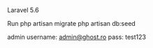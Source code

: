 Laravel 5.6

Run 
php artisan migrate
php artisan db:seed

admin
username: admin@ghost.ro
pass: test123
